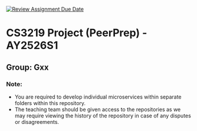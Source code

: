 [![Review Assignment Due Date](https://classroom.github.com/assets/deadline-readme-button-22041afd0340ce965d47ae6ef1cefeee28c7c493a6346c4f15d667ab976d596c.svg)](https://classroom.github.com/a/QUdQy4ix)

# CS3219 Project (PeerPrep) - AY2526S1

## Group: Gxx

### Note:

- You are required to develop individual microservices within separate folders within this
  repository.
- The teaching team should be given access to the repositories as we may require viewing the history
  of the repository in case of any disputes or disagreements.
